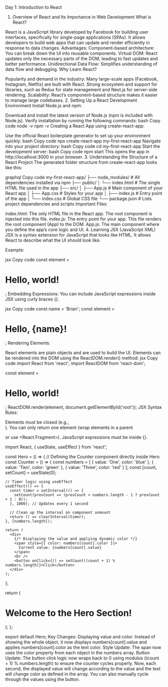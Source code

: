 Day 1: Introduction to React
1. Overview of React and Its Importance in Web Development
What is React?

React is a JavaScript library developed by Facebook for building user interfaces, specifically for single-page applications (SPAs). It allows developers to build web apps that can update and render efficiently in response to data changes.
Advantages:
Component-based architecture: You can break down the UI into reusable components.
Virtual DOM: React updates only the necessary parts of the DOM, leading to fast updates and better performance.
Unidirectional Data Flow: Simplifies understanding of data flow and debugging.
Why Learn React?

Popularity and demand in the industry: Many large-scale apps (Facebook, Instagram, Netflix) are built with React.
Strong ecosystem and support for libraries, such as Redux for state management and Next.js for server-side rendering.
Scalability: React’s component-based structure makes it easier to manage large codebases.
2. Setting Up a React Development Environment
Install Node.js and npm:

Download and install the latest version of Node.js (npm is included with Node.js).
Verify installation by running the following commands:
bash
Copy code
node -v
npm -v
Creating a React App using create-react-app:

Use the official React boilerplate generator to set up your environment quickly:
bash
Copy code
npx create-react-app my-first-react-app
Navigate into your project directory:
bash
Copy code
cd my-first-react-app
Start the development server:
bash
Copy code
npm start
This opens the app in http://localhost:3000 in your browser.
3. Understanding the Structure of a React Project
The generated folder structure from create-react-app looks like this:

graphql
Copy code
my-first-react-app/
├── node_modules/   # All dependencies installed via npm
├── public/
│   └── index.html  # The single HTML file used in the app
├── src/
│   ├── App.js      # Main component of your React app
│   ├── App.css     # Styles for your app
│   ├── index.js    # Entry point of the app
│   └── index.css   # Global CSS file
└── package.json    # Lists project dependencies and scripts
Important Files:

index.html: The only HTML file in the React app. The root component is injected into this file.
index.js: The entry point for your app. This file renders the root component (App) to the DOM.
App.js: The main component where you define the app’s core logic and UI.
4. Learning JSX (JavaScript XML)
JSX is a syntax extension for JavaScript that looks like HTML. It allows React to describe what the UI should look like.

Example:

jsx
Copy code
const element = <h1>Hello, world!</h1>;
Embedding Expressions: You can include JavaScript expressions inside JSX using curly braces {}.

jsx
Copy code
const name = 'Brian';
const element = <h1>Hello, {name}!</h1>;
Rendering Elements:

React elements are plain objects and are used to build the UI. Elements can be rendered into the DOM using the ReactDOM.render() method:
jsx
Copy code
import React from 'react';
import ReactDOM from 'react-dom';

const element = <h1>Hello, world!</h1>;
ReactDOM.render(element, document.getElementById('root'));
JSX Syntax Rules:

Elements must be closed (e.g., <br />).
You can only return one element (wrap elements in a parent <div> or use <React.Fragment>).
JavaScript expressions must be inside {}.


import React, { useState, useEffect } from 'react';

const Hero = () => {
  // Defining the Counter component directly inside Hero
  const Counter = () => {
    const numbers = [
      {
        value: 'One',
        color: 'blue'
      },
      {
        value: 'Two',
        color: 'green'
      },
      {
        value: 'Three',
        color: 'red'
      }
    ];
    const [count, setCount] = useState(0);

    // Timer logic using useEffect
    useEffect(() => {
      const timer = setInterval(() => {
        setCount(prevCount => (prevCount < numbers.length - 1 ? prevCount + 1 : 0));
      }, 1000); // Updates every 1 second

      // Clean up the interval on component unmount
      return () => clearInterval(timer);
    }, [numbers.length]);

    return (
      <div>
        {/* Displaying the value and applying dynamic color */}
        <span style={{ color: numbers[count].color }}>
          Current value: {numbers[count].value}
        </span>
        <br />
        <button onClick={() => setCount((count + 1) % numbers.length)}>Click</button>
      </div>
    );
  };

  return (
    <div>
      <h1>Welcome to the Hero Section!</h1>
      <Counter />
    </div>
  );
};

export default Hero;
Key Changes:
Displaying value and color: Instead of showing the whole object, it now displays numbers[count].value and applies numbers[count].color as the text color.
Style Update: The span now uses the color property from each object in the numbers array.
Button Update: The button click logic now wraps back to 0 using modulus ((count + 1) % numbers.length) to ensure the counter cycles properly.
Now, each second, the displayed value will change according to the value and the text will change color as defined in the array. You can also manually cycle through the values using the button.